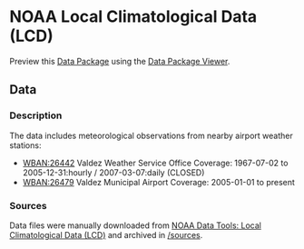 # NOAA Local Climatological Data (LCD)

Preview this [Data Package](http://specs.frictionlessdata.io/data-packages/) using the [Data Package Viewer](http://data.okfn.org/tools/view?url=https://github.com/columbia-glacier/noaa-lcd).

## Data

### Description

The data includes meteorological observations from nearby airport weather stations:

- [WBAN:26442](https://www.ncdc.noaa.gov/cdo-web/datasets/LCD/stations/WBAN:26442/detail) Valdez Weather Service Office
  Coverage: 1967-07-02 to 2005-12-31:hourly / 2007-03-07:daily (CLOSED)
- [WBAN:26479](https://www.ncdc.noaa.gov/cdo-web/datasets/LCD/stations/WBAN:26479/detail) Valdez Municipal Airport
  Coverage: 2005-01-01 to present

### Sources

Data files were manually downloaded from [NOAA Data Tools: Local Climatological Data (LCD)](https://www.ncdc.noaa.gov/cdo-web/datatools/lcd) and archived in [/sources](/sources).
